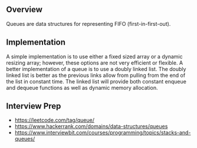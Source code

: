 ## Overview

Queues are data structures for representing FIFO (first-in-first-out).

## Implementation

A simple implementation is to use either a fixed sized array or a dynamic resizing array; however, these options are not very efficient or flexible.  A better implementation of a queue is to use a doubly linked list.  The doubly linked list is better as the previous links allow from pulling from the end of the list in constant time.  The linked list will provide both constant enqueue and dequeue functions as well as dynamic memory allocation.  

## Interview Prep

* https://leetcode.com/tag/queue/
* https://www.hackerrank.com/domains/data-structures/queues
* https://www.interviewbit.com/courses/programming/topics/stacks-and-queues/